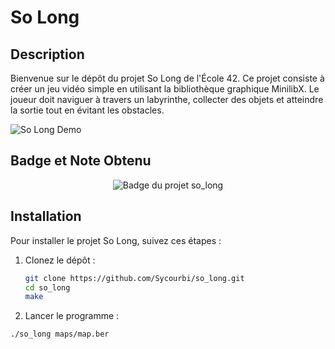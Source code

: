 # So Long

## Description

Bienvenue sur le dépôt du projet So Long de l'École 42. Ce projet consiste à créer un jeu vidéo simple en utilisant la bibliothèque graphique MinilibX. Le joueur doit naviguer à travers un labyrinthe, collecter des objets et atteindre la sortie tout en évitant les obstacles.

![So Long Demo](demo.gif)

## Badge et Note Obtenu

<div align="center">
  <img src="https://github.com/ayogun/42-project-badges/blob/main/badges/so_longm.png?raw=true" alt="Badge du projet so_long">
</div>

## Installation

Pour installer le projet So Long, suivez ces étapes :

1. Clonez le dépôt :

   ```bash
   git clone https://github.com/Sycourbi/so_long.git
   cd so_long
   make
2. Lancer le programme :

  ```bash
  ./so_long maps/map.ber

